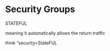 # Security Groups
STATEFUL

meaning it automatically allows the return traffic

think “security=StateFUL